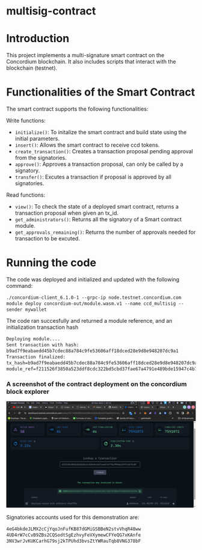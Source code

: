 # multisig-contract

# Introduction

This project implements a multi-signature smart contract on the Concordium blockchain. It also includes scripts that interact with the blockchain (testnet).

# Functionalities of the Smart Contract

The smart contract supports the following functionalities:

Write functions:

- `initialize()`: To initalize the smart contract and build state using the initial parameters.
- `insert()`: Allows the smart contract to receive ccd tokens.
- `create_transaction()`: Creates a transaction proposal pending approval from the signatories.
- `approve()`: Approves a transaction proposal, can only be called by a signatory.
- `transfer()`: Excutes a transaction if proposal is approved by all signatories.

Read functions:

- `view()`: To check the state of a deployed smart contract, returns a transaction proposal when given an tx_id.
- `get_administrators()`: Returns all the signatory of a Smart contract module.
- `get_approvals_remaining()`: Returns the number of approvals needed for transaction to be excuted.

# Running the code

The code was deployed and initialized and updated with the following command:

```
./concordium-client_6.1.0-1 --grpc-ip node.testnet.concordium.com module deploy concordium-out/module.wasm.v1 --name ccd_multisig --sender mywallet
```

The code ran succesfully and returned a module reference, and an initialization transaction hash

```
Deploying module....
Sent transaction with hash: b9ad7f9eabaedd45b7cdec88a784c9fe53606aff18dced28e9d8e948207dc9a1
Transaction finalized: tx_hash=b9ad7f9eabaedd45b7cdec88a784c9fe53606aff18dced28e9d8e948207dc9a1 module_ref=f211526f3850a523ddf8cdc322bd5cbd37fae67a4791e489bde15947c4b75c08
```

### A screenshot of the contract deployment on the concordium block explorer

![Screenshot of deployment](./img/deploy.png)

Signatories accounts used for this demonstration are:

```
4eG4bkdeJLMX2cCjYqoJnFufKB87dGMiGSBBeN2stvVhqR48ww
4UD4rW7cCvB9ZBs2CQSodtSgEzhvyFeVXymewCFYeQG7xKAnfe
3NV3wrJvKUKCarhG79sj2kTPUhd3bvsZtYWRauTqb8VNG378bF
```
